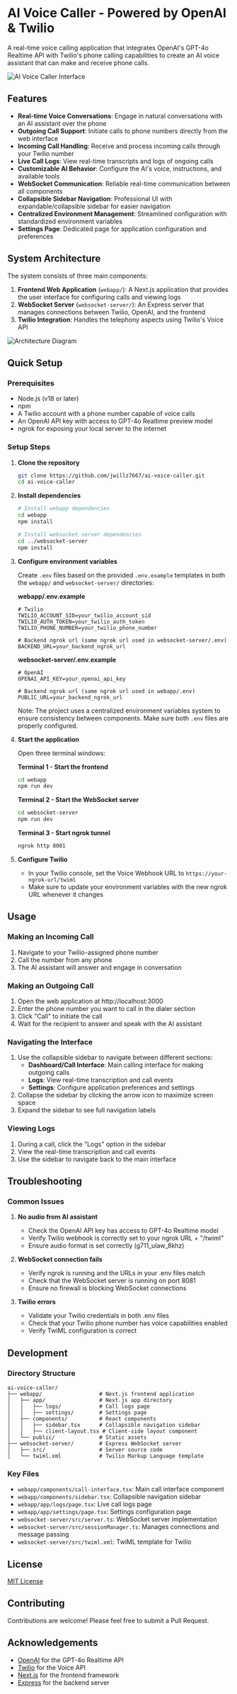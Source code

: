 # AI Voice Caller - Powered by OpenAI & Twilio

A real-time voice calling application that integrates OpenAI's GPT-4o Realtime API with Twilio's phone calling capabilities to create an AI voice assistant that can make and receive phone calls.

![AI Voice Caller Interface](https://github.com/user-attachments/assets/d3c8dcce-b339-410c-85ca-864a8e0fc326)

## Features

- **Real-time Voice Conversations**: Engage in natural conversations with an AI assistant over the phone
- **Outgoing Call Support**: Initiate calls to phone numbers directly from the web interface
- **Incoming Call Handling**: Receive and process incoming calls through your Twilio number
- **Live Call Logs**: View real-time transcripts and logs of ongoing calls
- **Customizable AI Behavior**: Configure the AI's voice, instructions, and available tools
- **WebSocket Communication**: Reliable real-time communication between all components
- **Collapsible Sidebar Navigation**: Professional UI with expandable/collapsible sidebar for easier navigation
- **Centralized Environment Management**: Streamlined configuration with standardized environment variables
- **Settings Page**: Dedicated page for application configuration and preferences

## System Architecture

The system consists of three main components:

1. **Frontend Web Application** (`webapp/`): A Next.js application that provides the user interface for configuring calls and viewing logs
2. **WebSocket Server** (`websocket-server/`): An Express server that manages connections between Twilio, OpenAI, and the frontend
3. **Twilio Integration**: Handles the telephony aspects using Twilio's Voice API

![Architecture Diagram](https://github.com/user-attachments/assets/61d39b88-4861-4b6f-bfe2-796957ab5476)

## Quick Setup

### Prerequisites

- Node.js (v18 or later)
- npm
- A Twilio account with a phone number capable of voice calls
- An OpenAI API key with access to GPT-4o Realtime preview model
- ngrok for exposing your local server to the internet

### Setup Steps

1. **Clone the repository**
   ```bash
   git clone https://github.com/jwillz7667/ai-voice-caller.git
   cd ai-voice-caller
   ```

2. **Install dependencies**
   ```bash
   # Install webapp dependencies
   cd webapp
   npm install
   
   # Install websocket server dependencies
   cd ../websocket-server
   npm install
   ```

3. **Configure environment variables**

   Create `.env` files based on the provided `.env.example` templates in both the `webapp/` and `websocket-server/` directories:

   **webapp/.env.example**
   ```
   # Twilio
   TWILIO_ACCOUNT_SID=your_twilio_account_sid
   TWILIO_AUTH_TOKEN=your_twilio_auth_token
   TWILIO_PHONE_NUMBER=your_twilio_phone_number

   # Backend ngrok url (same ngrok url used in websocket-server/.env)
   BACKEND_URL=your_backend_ngrok_url
   ```

   **websocket-server/.env.example**
   ```
   # OpenAI
   OPENAI_API_KEY=your_openai_api_key

   # Backend ngrok url (same ngrok url used in webapp/.env)
   PUBLIC_URL=your_backend_ngrok_url
   ```

   Note: The project uses a centralized environment variables system to ensure consistency between components. Make sure both `.env` files are properly configured.

4. **Start the application**

   Open three terminal windows:

   **Terminal 1 - Start the frontend**
   ```bash
   cd webapp
   npm run dev
   ```

   **Terminal 2 - Start the WebSocket server**
   ```bash
   cd websocket-server
   npm run dev
   ```

   **Terminal 3 - Start ngrok tunnel**
   ```bash
   ngrok http 8081
   ```

5. **Configure Twilio**
   - In your Twilio console, set the Voice Webhook URL to `https://your-ngrok-url/twiml`
   - Make sure to update your environment variables with the new ngrok URL whenever it changes

## Usage

### Making an Incoming Call
1. Navigate to your Twilio-assigned phone number
2. Call the number from any phone
3. The AI assistant will answer and engage in conversation

### Making an Outgoing Call
1. Open the web application at http://localhost:3000
2. Enter the phone number you want to call in the dialer section
3. Click "Call" to initiate the call
4. Wait for the recipient to answer and speak with the AI assistant

### Navigating the Interface
1. Use the collapsible sidebar to navigate between different sections:
   - **Dashboard/Call Interface**: Main calling interface for making outgoing calls
   - **Logs**: View real-time transcription and call events
   - **Settings**: Configure application preferences and settings
2. Collapse the sidebar by clicking the arrow icon to maximize screen space
3. Expand the sidebar to see full navigation labels

### Viewing Logs
1. During a call, click the "Logs" option in the sidebar
2. View the real-time transcription and call events
3. Use the sidebar to navigate back to the main interface

## Troubleshooting

### Common Issues

1. **No audio from AI assistant**
   - Check the OpenAI API key has access to GPT-4o Realtime model
   - Verify Twilio webhook is correctly set to your ngrok URL + "/twiml"
   - Ensure audio format is set correctly (g711_ulaw_8khz)

2. **WebSocket connection fails**
   - Verify ngrok is running and the URLs in your .env files match
   - Check that the WebSocket server is running on port 8081
   - Ensure no firewall is blocking WebSocket connections

3. **Twilio errors**
   - Validate your Twilio credentials in both .env files
   - Check that your Twilio phone number has voice capabilities enabled
   - Verify TwiML configuration is correct

## Development

### Directory Structure

```
ai-voice-caller/
├── webapp/                  # Next.js frontend application
│   ├── app/                 # Next.js app directory
│   │   ├── logs/            # Call logs page
│   │   ├── settings/        # Settings page
│   ├── components/          # React components
│   │   ├── sidebar.tsx      # Collapsible navigation sidebar
│   │   ├── client-layout.tsx # Client-side layout component
│   └── public/              # Static assets
├── websocket-server/        # Express WebSocket server
│   ├── src/                 # Server source code
│   └── twiml.xml            # Twilio Markup Language template
```

### Key Files

- `webapp/components/call-interface.tsx`: Main call interface component
- `webapp/components/sidebar.tsx`: Collapsible navigation sidebar
- `webapp/app/logs/page.tsx`: Live call logs page
- `webapp/app/settings/page.tsx`: Settings configuration page
- `websocket-server/src/server.ts`: WebSocket server implementation
- `websocket-server/src/sessionManager.ts`: Manages connections and message passing
- `websocket-server/src/twiml.xml`: TwiML template for Twilio

## License

[MIT License](LICENSE)

## Contributing

Contributions are welcome! Please feel free to submit a Pull Request.

## Acknowledgements

- [OpenAI](https://openai.com/) for the GPT-4o Realtime API
- [Twilio](https://www.twilio.com/) for the Voice API
- [Next.js](https://nextjs.org/) for the frontend framework
- [Express](https://expressjs.com/) for the backend server
